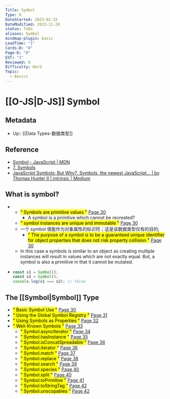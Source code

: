 ```yaml
---
Title: Symbol
Type: D
DateStarted: 2023-02-15
DateModified: 2023-11-28
status: ToDo
aliases: Symbol
mindmap-plugin: basic
LeadTime: "1"
Cards-D: "0"
Page-D: "0"
EST: "1"
Reviewed: 0
Difficulty: Hard
Topic:
  - Basics
---
```


# [[O-JS|D-JS]] Symbol

## Metadata

- Up:: [[Data Types-数据类型]]

## Reference

- [Symbol - JavaScript | MDN](https://developer.mozilla.org/zh-CN/docs/Web/JavaScript/Reference/Global_Objects/Symbol)
- [7. Symbols](https://exploringjs.com/es6/ch_symbols.html)
- [JavaScript Symbols: But Why?. Symbols, the newest JavaScript… | by Thomas Hunter II | intrinsic | Medium](https://medium.com/intrinsic-blog/javascript-symbols-but-why-6b02768f4a5c)

## What is symbol?

- - <mark class="hltr-yellow ">" Symbols are primitive values "</mark> [Page 30 ](zotero://open-pdf/library/items/2BS329KQ?page=30&annotation=L8S8F7GL)
    - A symbol is a primitive which cannot be recreated?
  - <mark class="hltr-yellow ">" symbol instances are unique and immutable "</mark> [Page 30 ](zotero://open-pdf/library/items/2BS329KQ?page=30&annotation=YGZUFWAJ)
  - 一个 symbol 值能作为对象属性的标识符；这是该数据类型仅有的目的;
    - <mark class="hltr-yellow ">" The purpose of a symbol is to be a guaranteed unique identifier for object properties that does not risk property collision "</mark> [Page 30 ](zotero://open-pdf/library/items/2BS329KQ?page=30&annotation=PVFGKJ65)
  - In this case a symbols is similar to an object as creating multiple instances will result in values which are not exactly equal. But, a symbol is also a primitive in that it cannot be mutated.

- ```js
  const s1 = Symbol();
  const s2 = Symbol();
  console.log(s1 === s2); // false
  ```

## The [[Symbol|Symbol]] Type

- <mark class="hltr-gray ">" Basic Symbol Use "</mark> [Page 30 ](zotero://open-pdf/library/items/2BS329KQ?page=30&annotation=A38C63WY)
- <mark class="hltr-gray ">" Using the Global Symbol Registry "</mark> [Page 31 ](zotero://open-pdf/library/items/2BS329KQ?page=31&annotation=L5AQMQME)
- <mark class="hltr-gray ">" Using Symbols as Properties "</mark> [Page 32 ](zotero://open-pdf/library/items/2BS329KQ?page=32&annotation=Q6UR7U8S)
- <mark class="hltr-gray ">" Well-Known Symbols "</mark> [Page 33 ](zotero://open-pdf/library/items/2BS329KQ?page=33&annotation=GMPBPK4E)
  - <mark class="hltr-gray ">" Symbol.asyncIterator "</mark> [Page 34 ](zotero://open-pdf/library/items/2BS329KQ?page=34&annotation=X5RVRXQ2)
  - <mark class="hltr-gray ">" Symbol.hasInstance "</mark> [Page 35 ](zotero://open-pdf/library/items/2BS329KQ?page=35&annotation=L5K9A349)
  - <mark class="hltr-gray ">" Symbol.isConcatSpreadable "</mark> [Page 36 ](zotero://open-pdf/library/items/2BS329KQ?page=36&annotation=44K87KP7)
  - <mark class="hltr-gray ">" Symbol.iterator "</mark> [Page 36 ](zotero://open-pdf/library/items/2BS329KQ?page=36&annotation=7NELTJSS)
  - <mark class="hltr-gray ">" Symbol.match "</mark> [Page 37 ](zotero://open-pdf/library/items/2BS329KQ?page=37&annotation=U7X3WLEK)
  - <mark class="hltr-gray ">" Symbol.replace "</mark> [Page 38 ](zotero://open-pdf/library/items/2BS329KQ?page=38&annotation=YVZYTAFI)
  - <mark class="hltr-gray ">" Symbol.search "</mark> [Page 39 ](zotero://open-pdf/library/items/2BS329KQ?page=39&annotation=B36IYMGL)
  - <mark class="hltr-gray ">" Symbol.species "</mark> [Page 40 ](zotero://open-pdf/library/items/2BS329KQ?page=40&annotation=CDECGMVK)
  - <mark class="hltr-gray ">" Symbol.split "</mark> [Page 40 ](zotero://open-pdf/library/items/2BS329KQ?page=40&annotation=S24TAPGY)
  - <mark class="hltr-gray ">" Symbol.toPrimitive "</mark> [Page 41 ](zotero://open-pdf/library/items/2BS329KQ?page=41&annotation=XIHXRG83)
  - <mark class="hltr-gray ">" Symbol.toStringTag "</mark> [Page 42 ](zotero://open-pdf/library/items/2BS329KQ?page=42&annotation=ZXLEICRX)
  - <mark class="hltr-gray ">" Symbol.unscopables "</mark> [Page 42 ](zotero://open-pdf/library/items/2BS329KQ?page=42&annotation=9LDIEXKS)
